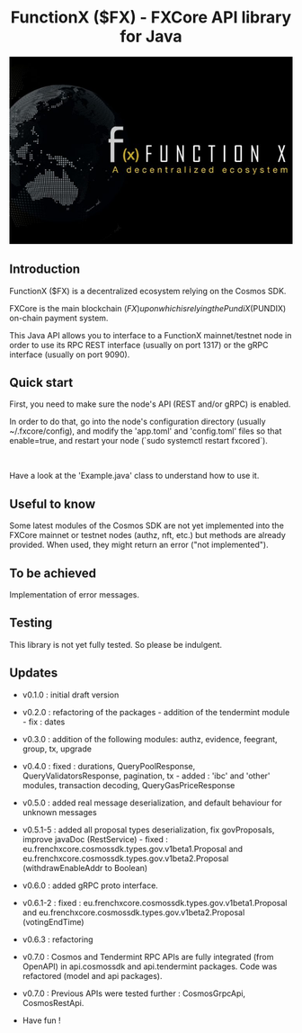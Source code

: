 <!--
parent:
  order: false
-->

<div align="center">
  <h1>FunctionX ($FX) - FXCore API library for Java</h1>
</div>
<p align="center">
  <img src="./resources/logo-functionx-730x482.jpeg" />
</p>

## Introduction

FunctionX ($FX) is a decentralized ecosystem relying on the Cosmos SDK.

FXCore is the main blockchain ($FX) upon which is relying the PundiX ($PUNDIX) on-chain payment system.

This Java API allows you to interface to a FunctionX mainnet/testnet node in order to use its RPC REST interface (usually on port 1317) or the gRPC interface (usually on port 9090).

## Quick start

<p>First, you need to make sure the node's API (REST and/or gRPC) is enabled.</p>
<p>In order to do that, go into the node's configuration directory (usually ~/.fxcore/config), and modify the 'app.toml' and 'config.toml' files so that enable=true, and restart your node (`sudo systemctl restart fxcored`).</p>
<br/>
<p>Have a look at the 'Example.java' class to understand how to use it.</p>

## Useful to know

Some latest modules of the Cosmos SDK are not yet implemented into the FXCore mainnet or testnet nodes (authz, nft, etc.) but methods are already provided.
When used, they might return an error ("not implemented").

## To be achieved

Implementation of error messages.

## Testing

This library is not yet fully tested. So please be indulgent.

## Updates
- v0.1.0 : initial draft version
- v0.2.0 : refactoring of the packages - addition of the tendermint module - fix : dates
- v0.3.0 : addition of the following modules: authz, evidence, feegrant, group, tx, upgrade
- v0.4.0 : fixed : durations, QueryPoolResponse, QueryValidatorsResponse, pagination, tx - added : 'ibc' and 'other' modules, transaction decoding, QueryGasPriceResponse
- v0.5.0 : added real message deserialization, and default behaviour for unknown messages
- v0.5.1-5 : added all proposal types deserialization, fix govProposals, improve javaDoc (RestService) - fixed : eu.frenchxcore.cosmossdk.types.gov.v1beta1.Proposal and eu.frenchxcore.cosmossdk.types.gov.v1beta2.Proposal (withdrawEnableAddr to Boolean)
- v0.6.0 : added gRPC proto interface.
- v0.6.1-2 : fixed : eu.frenchxcore.cosmossdk.types.gov.v1beta1.Proposal and eu.frenchxcore.cosmossdk.types.gov.v1beta2.Proposal (votingEndTime)
- v0.6.3 : refactoring
- v0.7.0 : Cosmos and Tendermint RPC APIs are fully integrated (from OpenAPI) in api.cosmossdk and api.tendermint packages. Code was refactored (model and api packages).
- v0.7.0 : Previous APIs were tested further : CosmosGrpcApi, CosmosRestApi.

- Have fun !

